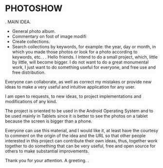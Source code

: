 # PHOTOSHOW
.
MAIN IDEA.
- General photo album.
- Commentary on foot of image modifi
- Create collections.
- Search collections by keywords, for example:
 the year, day or month, in which you made those photos
 or look for a photo according to keywords, etc.
.
.
Hello friends.
I intend to do a small project, which, little by little, will become bigger.
I do not want to do a great monumental work, I just want to do something useful for everyone, and free use and free distribution.

Everyone can collaborate, as well as correct my mistakes or provide new ideas to make a very useful and intuitive application for any user.

I am open to requests, to new ideas, to project implementations and modifications of any kind.

The project is oriented to be used in the Android Operating System and to be used mainly in Tablets since it is better to see the photos on a tablet because the screen is bigger than a phone.

Everyone can use this material, and I would like it, at least have the courtesy to comment on the origin of the idea and the URL so that other people interested in this project can contribute their own ideas, thus, together work together to do something that can be very useful, free and open source for others to make substantial improvements.

Thank you for your attention.
A greeting.
.
